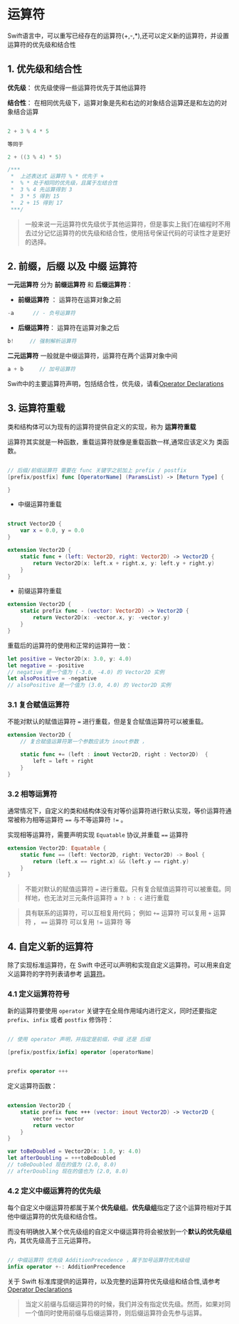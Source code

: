 # 运算符

Swift语言中，可以重写已经存在的运算符(+,-,*),还可以定义新的运算符，并设置运算符的优先级和结合性

## 1. 优先级和结合性

**优先级**： 优先级使得一些运算符优先于其他运算符

**结合性**： 在相同优先级下，运算对象是先和右边的对象结合运算还是和左边的对象结合运算

```swift

2 + 3 % 4 * 5

等同于 

2 + ((3 % 4) * 5)

/***
 *  上述表达式 运算符 % * 优先于 + 
 *  % * 处于相同的优先级，且属于左结合性
 *  3 % 4 先运算得到 3 
 *  3 * 5 得到 15
 *  2 + 15 得到 17
 ***/ 


```

> 一般来说一元运算符优先级优于其他运算符，但是事实上我们在编程时不用去过分记忆运算符的优先级和结合性，使用括号保证代码的可读性才是更好的选择。 

## 2. 前缀，后缀 以及 中缀 运算符

**一元运算符** 分为 **前缀运算符** 和 **后缀运算符**：

- **前缀运算符** ： 运算符在运算对象之前

```swift
-a      // - 负号运算符
```

- **后缀运算符**： 运算符在运算对象之后

```swift
b!     // 强制解析运算符
```

**二元运算符** 一般就是中缀运算符，运算符在两个运算对象中间

```swift
a + b     // 加号运算符
```

Swift中的主要运算符声明，包括结合性，优先级，请看[Operator Declarations](https://developer.apple.com/documentation/swift/swift_standard_library/operator_declarations)


## 3. 运算符重载

类和结构体可以为现有的运算符提供自定义的实现，称为 **运算符重载**



运算符其实就是一种函数，重载运算符就像是重载函数一样,通常应该定义为 类函数。

```swift

// 后缀/前缀运算符 需要在 func 关键字之前加上 prefix / postfix
[prefix/postfix] func [OperatorName] (ParamsList) -> [Return Type] {

}

```

- 中缀运算符重载 

```swift

struct Vector2D {
    var x = 0.0, y = 0.0
}

extension Vector2D {
    static func + (left: Vector2D, right: Vector2D) -> Vector2D {
        return Vector2D(x: left.x + right.x, y: left.y + right.y)
    }
}

```

- 前缀运算符重载

```swift
extension Vector2D {
    static prefix func - (vector: Vector2D) -> Vector2D {
        return Vector2D(x: -vector.x, y: -vector.y)
    }
}
```

重载后的运算符的使用和正常的运算符一致：

```swift
let positive = Vector2D(x: 3.0, y: 4.0)
let negative = -positive
// negative 是一个值为 (-3.0, -4.0) 的 Vector2D 实例
let alsoPositive = -negative
// alsoPositive 是一个值为 (3.0, 4.0) 的 Vector2D 实例
```
### 3.1 复合赋值运算符 

不能对默认的赋值运算符 `=` 进行重载，但是复合赋值运算符可以被重载。

```swift
extension Vector2D {
    // 复合赋值运算符第一个参数应该为 inout参数 ，

    static func += (left : inout Vector2D, right : Vector2D)  {
        left = left + right
    }
}
```

### 3.2 相等运算符

通常情况下，自定义的类和结构体没有对等价运算符进行默认实现，等价运算符通常被称为相等运算符 `==` 与不等运算符 `!=` 。

实现相等运算符，需要声明实现 `Equatable` 协议,并重载   `==` 运算符

```swift
extension Vector2D: Equatable {
    static func == (left: Vector2D, right: Vector2D) -> Bool {
        return (left.x == right.x) && (left.y == right.y)
    }
}
```


> 不能对默认的赋值运算符 `=` 进行重载。只有复合赋值运算符可以被重载。同样地，也无法对三元条件运算符 `a ? b : c` 进行重载

> 具有联系的运算符，可以互相复用代码； 例如 `+=` 运算符 可以复用 `+` 运算符 ， `==` 运算符 可以复用 `!=` 运算符 等



## 4. 自定义新的运算符

除了实现标准运算符，在 Swift 中还可以声明和实现自定义运算符。可以用来自定义运算符的字符列表请参考 [运算符](https://swiftgg.gitbook.io/swift/yu-yan-can-kao/02_lexical_structure#operators)。
### 4.1 定义运算符符号

新的运算符要使用 `operator` 关键字在全局作用域内进行定义，同时还要指定 `prefix`、`infix` 或者 `postfix` 修饰符：

```swift 

// 使用 operator 声明，并指定是前缀，中缀 还是 后缀 

[prefix/postfix/infix] operator [operatorName]


prefix operator +++
```

定义运算符函数：


```swift

extension Vector2D {
    static prefix func +++ (vector: inout Vector2D) -> Vector2D {
        vector += vector
        return vector
    }
}

var toBeDoubled = Vector2D(x: 1.0, y: 4.0)
let afterDoubling = +++toBeDoubled
// toBeDoubled 现在的值为 (2.0, 8.0)
// afterDoubling 现在的值也为 (2.0, 8.0)

```

### 4.2 定义中缀运算符的优先级

每个自定义中缀运算符都属于某个**优先级组**。**优先级组**指定了这个运算符相对于其他中缀运算符的优先级和结合性。

而没有明确放入某个优先级组的自定义中缀运算符将会被放到一个**默认的优先级组**内，其优先级高于三元运算符。

```swift

// 中缀运算符 优先级 AdditionPrecedence ，属于加号运算符优先级组
infix operator +-: AdditionPrecedence
```

关于 Swift 标准库提供的运算符，以及完整的运算符优先级组和结合性,请参考[Operator Declarations](https://developer.apple.com/documentation/swift/swift_standard_library/operator_declarations)

> 当定义前缀与后缀运算符的时候，我们并没有指定优先级。然而，如果对同一个值同时使用前缀与后缀运算符，则后缀运算符会先参与运算。